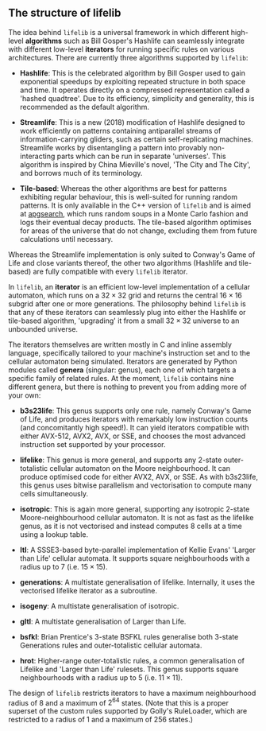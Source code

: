 
The structure of lifelib
------------------------

The idea behind `lifelib` is a universal framework in which different
high-level **algorithms** such as Bill Gosper's Hashlife can seamlessly
integrate with different low-level **iterators** for running specific
rules on various architectures. There are currently three algorithms
supported by `lifelib`:

 - **Hashlife**: This is the celebrated algorithm by Bill Gosper used
   to gain exponential speedups by exploiting repeated structure in both
   space and time. It operates directly on a compressed representation
   called a 'hashed quadtree'. Due to its efficiency, simplicity and
   generality, this is recommended as the default algorithm.

 - **Streamlife**: This is a new (2018) modification of Hashlife designed
   to work efficiently on patterns containing antiparallel streams of
   information-carrying gliders, such as certain self-replicating
   machines. Streamlife works by disentangling a pattern into provably
   non-interacting parts which can be run in separate 'universes'. This
   algorithm is inspired by China Mieville's novel, 'The City and The
   City', and borrows much of its terminology.

 - **Tile-based**: Whereas the other algorithms are best for patterns
   exhibiting regular behaviour, this is well-suited for running random
   patterns. It is only available in the C++ version of `lifelib` and
   is aimed at [apgsearch](https://gitlab.com/apgoucher/apgmera), which
   runs random soups in a Monte Carlo fashion and logs their eventual
   decay products. The tile-based algorithm optimises for areas of the
   universe that do not change, excluding them from future calculations
   until necessary.

Whereas the Streamlife implementation is only suited to Conway's Game of
Life and close variants thereof, the other two algorithms (Hashlife and
tile-based) are fully compatible with every `lifelib` iterator.

In `lifelib`, an **iterator** is an efficient low-level implementation of
a cellular automaton, which runs on a $`32 \times 32`$ grid and returns
the central $`16 \times 16`$ subgrid after one or more generations. The
philosophy behind `lifelib` is that any of these iterators can seamlessly
plug into either the Hashlife or tile-based algorithm, 'upgrading' it
from a small $`32 \times 32`$ universe to an unbounded universe.

The iterators themselves are written mostly in C and inline assembly
language, specifically tailored to your machine's instruction set and to
the cellular automaton being simulated. Iterators are generated by Python
modules called **genera** (singular: genus), each one of which targets a
specific family of related rules. At the moment, `lifelib` contains nine
different genera, but there is nothing to prevent you from adding more
of your own:

 - **b3s23life**: This genus supports only one rule, namely Conway's Game
   of Life, and produces iterators with remarkably low instruction counts
   (and concomitantly high speed!). It can yield iterators compatible with
   either AVX-512, AVX2, AVX, or SSE, and chooses the most advanced
   instruction set supported by your processor.

 - **lifelike**: This genus is more general, and supports any 2-state
   outer-totalistic cellular automaton on the Moore neighbourhood. It can
   produce optimised code for either AVX2, AVX, or SSE. As with b3s23life,
   this genus uses bitwise parallelism and vectorisation to compute many
   cells simultaneously.

 - **isotropic**: This is again more general, supporting any isotropic
   2-state Moore-neighbourhood cellular automaton. It is not as fast as
   the lifelike genus, as it is not vectorised and instead computes 8 cells
   at a time using a lookup table.

 - **ltl**: A SSSE3-based byte-parallel implementation of Kellie Evans'
   'Larger than Life' cellular automata. It supports square neighbourhoods
   with a radius up to 7 (i.e. $`15 \times 15`$).

 - **generations**: A multistate generalisation of lifelike. Internally, it
   uses the vectorised lifelike iterator as a subroutine.

 - **isogeny**: A multistate generalisation of isotropic.

 - **gltl**: A multistate generalisation of Larger than Life.

 - **bsfkl**: Brian Prentice's 3-state BSFKL rules generalise both 3-state
   Generations rules and outer-totalistic cellular automata.

 - **hrot**: Higher-range outer-totalistic rules, a common generalisation of
   Lifelike and 'Larger than Life' rulesets. This genus supports square
   neighbourhoods with a radius up to 5 (i.e. $`11 \times 11`$).

The design of `lifelib` restricts iterators to have a maximum neighbourhood
radius of 8 and a maximum of $`2^{64}`$ states. (Note that this is a proper
superset of the custom rules supported by Golly's RuleLoader, which are
restricted to a radius of 1 and a maximum of 256 states.)
